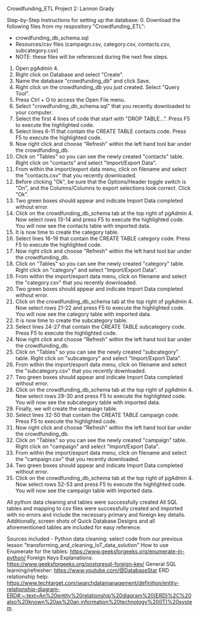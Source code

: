 Crowdfunding_ETL Project 2: Lannon Grady

Step-by-Step Instructions for setting up the database:
0. Download the following files from my respository "Crowdfunding_ETL":
  - crowdfunding_db_schema.sql
  - Resources/csv files (campaign.csv, category.csv, contacts.csv, subcategory.csv)
  - NOTE: these files will be referenced during the next few steps.
1. Open pgAdmin 4.
2. Right click on Database and select "Create".
3. Name the database "crowdfunding_db" and click Save.
4. Right click on the crowdfunding_db you just created. Select "Query Tool".
5. Press Ctrl + O to access the Open File menu.
6. Select "crowdfunding_db_schema.sql" that you recently downloaded to your computer.
7. Select the first 4 lines of code that start with "DROP TABLE...". Press F5 to execute the highlighted code.
8. Select lines 6-11 that contain the CREATE TABLE contacts code. Press F5 to execute the highlighted code.
9. Now right click and choose "Refresh" within the left hand tool bar under the crowdfunding_db.
10. Click on "Tables" so you can see the newly created "contacts" table. Right click on "contacts" and select "Import/Export Data".
11. From within the import/export data menu, click on filename and select the "contacts.csv" that you recently downloaded.
12. Before clicking "Ok", be sure that the Options/Header toggle switch is "On", and the Columns/Columns to export selections look correct. Click "Ok".
13. Two green boxes should appear and indicate Import Data completed without error.
14. Click on the crowdfunding_db_schema tab at the top right of pgAdmin 4. Now select rows 13-14 and press F5 to execute the highlighted code. You will now see the contacts table with imported data.
15. It is now time to create the category table.
16. Select lines 16-19 that contain the CREATE TABLE category code. Press F5 to execute the highlighted code.
17. Now right click and choose "Refresh" within the left hand tool bar under the crowdfunding_db.
18. Click on "Tables" so you can see the newly created "category" table. Right click on "category" and select "Import/Export Data".
19. From within the import/export data menu, click on filename and select the "category.csv" that you recently downloaded.
20. Two green boxes should appear and indicate Import Data completed without error.
21. Click on the crowdfunding_db_schema tab at the top right of pgAdmin 4. Now select rows 21-22 and press F5 to execute the highlighted code. You will now see the category table with imported data. 
22. It is now time to create the subcategory table.
23. Select lines 24-27 that contain the CREATE TABLE subcategory code. Press F5 to execute the highlighted code.
24. Now right click and choose "Refresh" within the left hand tool bar under the crowdfunding_db.
25. Click on "Tables" so you can see the newly created "subcategory" table. Right click on "subcategory" and select "Import/Export Data".
26. From within the import/export data menu, click on filename and select the "subcategory.csv" that you recently downloaded.
27. Two green boxes should appear and indicate Import Data completed without error.
28. Click on the crowdfunding_db_schema tab at the top right of pgAdmin 4. Now select rows 29-30 and press F5 to execute the highlighted code. You will now see the subcategory table with imported data.
29. Finally, we will create the campaign table.
30. Select lines 32-50 that contain the CREATE TABLE campaign code. Press F5 to execute the highlighted code.
31. Now right click and choose "Refresh" within the left hand tool bar under the crowdfunding_db.
32. Click on "Tables" so you can see the newly created "campaign" table. Right click on "campaign" and select "Import/Export Data".
33. From within the import/export data menu, click on filename and select the "campaign.csv" that you recently downloaded.
34. Two green boxes should appear and indicate Import Data completed without error.
35. Click on the crowdfunding_db_schema tab at the top right of pgAdmin 4. Now select rows 52-53 and press F5 to execute the highlighted code. You will now see the campaign table with imported data.

All python data cleaning and tables were successfully created
All SQL tables and mapping to csv files were successfully created and imported with no errors and include the necessary primary and foreign key details.
Additionally, screen shots of Quick Database Designs and all aforementioned tables are included for easy reference.

Sources included -
Python data cleaning: select code from our previous lesson "transforming_and_cleaning_IoT_data_solution"
How to use Enumerate for the tables: https://www.geeksforgeeks.org/enumerate-in-python/
Foreign Keys Explanations: https://www.geeksforgeeks.org/postgresql-foreign-key/
General SQL learning/refresher: https://www.youtube.com/@DatabaseStar
ERD relationship help: https://www.techtarget.com/searchdatamanagement/definition/entity-relationship-diagram-ERD#:~:text=An%20entity%20relationship%20diagram%20(ERD)%2C%20also%20known%20as%20an,information%20technology%20(IT)%20system.
